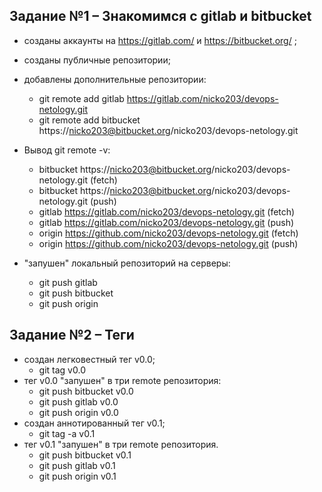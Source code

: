 ## Задание №1 – Знакомимся с gitlab и bitbucket

- созданы аккаунты на https://gitlab.com/  и https://bitbucket.org/ ;
- созданы публичные репозитории;
- добавлены дополнительные репозитории:
    - git remote add gitlab https://gitlab.com/nicko203/devops-netology.git
    - git remote add bitbucket https://nicko203@bitbucket.org/nicko203/devops-netology.git
- Вывод git remote -v:

    - bitbucket	https://nicko203@bitbucket.org/nicko203/devops-netology.git (fetch)
    - bitbucket	https://nicko203@bitbucket.org/nicko203/devops-netology.git (push)
    - gitlab	https://gitlab.com/nicko203/devops-netology.git (fetch)
    - gitlab	https://gitlab.com/nicko203/devops-netology.git (push)
    - origin	https://github.com/nicko203/devops-netology.git (fetch)
    - origin	https://github.com/nicko203/devops-netology.git (push)

- "запушен" локальный репозиторий на серверы:
    - git push gitlab
    - git push bitbucket
    - git push origin


## Задание №2 – Теги

- создан легковестный тег v0.0;
    - git tag v0.0
- тег v0.0 "запушен" в три remote репозитория:
    - git push bitbucket v0.0
    - git push gitlab v0.0
    - git push origin v0.0
- создан аннотированный тег v0.1;
    - git tag -a v0.1
- тег v0.1 "запушен" в три remote репозитория.
    - git push bitbucket v0.1
    - git push gitlab v0.1
    - git push origin v0.1